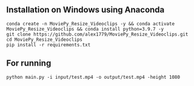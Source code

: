 ## Installation on Windows using Anaconda
```
conda create -n MoviePy_Resize_Videoclips -y && conda activate MoviePy_Resize_Videoclips && conda install python=3.9.7 -y
git clone https://github.com/alex1779/MoviePy_Resize_Videoclips.git
cd MoviePy_Resize_Videoclips
pip install -r requirements.txt
```


## For running
```
python main.py -i input/test.mp4 -o output/test.mp4 -height 1080
```
